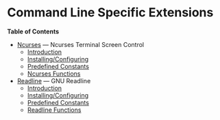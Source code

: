 Command Line Specific Extensions
================================

**Table of Contents**

-   [Ncurses](/book/ncurses.html) — Ncurses Terminal Screen Control
    -   [Introduction](/intro/ncurses.html)
    -   [Installing/Configuring](/ncurses/setup.html)
    -   [Predefined Constants](/ncurses/constants.html)
    -   [Ncurses Functions](/ref/ncurses.html)
-   [Readline](/book/readline.html) — GNU Readline
    -   [Introduction](/intro/readline.html)
    -   [Installing/Configuring](/readline/setup.html)
    -   [Predefined Constants](/readline/constants.html)
    -   [Readline Functions](/ref/readline.html)
